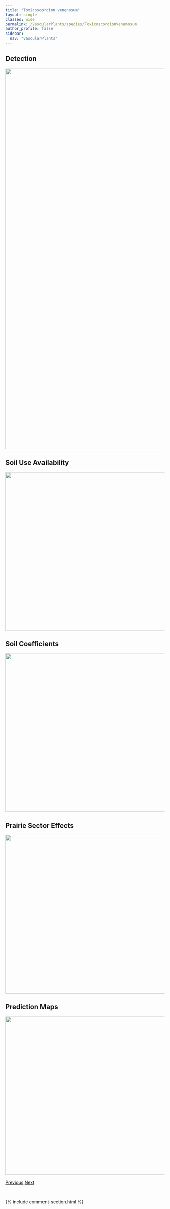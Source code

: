 ```yaml
---
title: "Toxicoscordion venenosum"
layout: single
classes: wide
permalink: /VascularPlants/species/ToxicoscordionVenenosum
author_profile: false
sidebar:
  nav: "VascularPlants"
---
```


<h2>Detection</h2>

<a href="https://drive.google.com/uc?export=view&id=1SjqHVbAuePxj3o2i_fDHWpgDxCc7Uyx-">
<img src="https://drive.google.com/uc?export=view&id=1SjqHVbAuePxj3o2i_fDHWpgDxCc7Uyx-" height = "1200" width = "800">
</a>


<h2>Soil Use Availability</h2>

<a href="https://drive.google.com/uc?export=view&id=1gCX_7BXisbdv7t4plAMIdFj22L6UZz0j">
<img src="https://drive.google.com/uc?export=view&id=1gCX_7BXisbdv7t4plAMIdFj22L6UZz0j" height = "500" width = "1000">
</a>


<h2>Soil Coefficients</h2>

<a href="https://drive.google.com/uc?export=view&id=13GCMDn4WOdXU3YlGokmPN6jg5BHSGv1H">
<img src="https://drive.google.com/uc?export=view&id=13GCMDn4WOdXU3YlGokmPN6jg5BHSGv1H" height = "500" width = "1000">
</a>


<h2>Prairie Sector Effects</h2>

<a href="https://drive.google.com/uc?export=view&id=1AsvkaAzr1VZggmnnEIN5wZgwZ99lteJS">
<img src="https://drive.google.com/uc?export=view&id=1AsvkaAzr1VZggmnnEIN5wZgwZ99lteJS" height = "500" width = "1000">
</a>


<h2>Prediction Maps</h2>

<a href="https://drive.google.com/uc?export=view&id=1QItq2cNkVMvAxiTuTUi_uSe-NxHhkntJ">
<img src="https://drive.google.com/uc?export=view&id=1QItq2cNkVMvAxiTuTUi_uSe-NxHhkntJ" height = "500" width = "1000">
</a>


<a href="/DevelopmentWebsite/VascularPlants/species/TorreyochloaPallida" class="pagination--pager" title="Torreyochloa pallida">Previous</a> <a href="/DevelopmentWebsite/VascularPlants/species/TragopogonDubius" class="pagination--pager" title="Tragopogon dubius">Next</a>

<p>&nbsp;</p>

{% include comment-section.html %}
